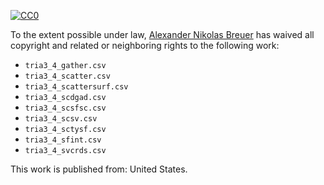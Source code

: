 [![CC0](http://i.creativecommons.org/p/zero/1.0/88x31.png)](http://creativecommons.org/publicdomain/zero/1.0/)

To the extent possible under law, [Alexander Nikolas Breuer](http://dial3343.org) has waived all copyright and related or neighboring rights to the following work:

* `tria3_4_gather.csv`
* `tria3_4_scatter.csv`
* `tria3_4_scattersurf.csv`
* `tria3_4_scdgad.csv`
* `tria3_4_scsfsc.csv`
* `tria3_4_scsv.csv`
* `tria3_4_sctysf.csv`
* `tria3_4_sfint.csv`
* `tria3_4_svcrds.csv`

This work is published from: United States.
